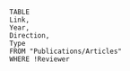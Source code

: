 ```dataview
TABLE 
Link, 
Year, 
Direction,
Type
FROM "Publications/Articles"
WHERE !Reviewer
```









